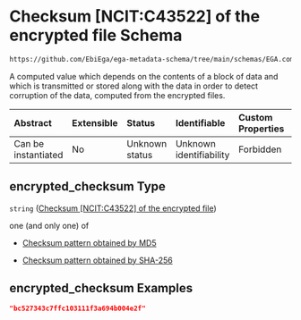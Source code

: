 # Checksum \[NCIT:C43522] of the encrypted file Schema

```txt
https://github.com/EbiEga/ega-metadata-schema/tree/main/schemas/EGA.common-definitions.json#/definitions/file_object/properties/encrypted_checksum
```

A computed value which depends on the contents of a block of data and which is transmitted or stored along with the data in order to detect corruption of the data, computed from the encrypted files.

| Abstract            | Extensible | Status         | Identifiable            | Custom Properties | Additional Properties | Access Restrictions | Defined In                                                                                           |
| :------------------ | :--------- | :------------- | :---------------------- | :---------------- | :-------------------- | :------------------ | :--------------------------------------------------------------------------------------------------- |
| Can be instantiated | No         | Unknown status | Unknown identifiability | Forbidden         | Allowed               | none                | [EGA.common-definitions.json\*](../../../schemas/EGA.common-definitions.json "open original schema") |

## encrypted\_checksum Type

`string` ([Checksum \[NCIT:C43522\] of the encrypted file](ega-12-definitions-ega-file-object-properties-checksum-ncitc43522-of-the-encrypted-file.md))

one (and only one) of

* [Checksum pattern obtained by MD5](ega-12-definitions-ega-file-object-properties-checksum-ncitc43522-of-the-encrypted-file-oneof-checksum-pattern-obtained-by-md5.md "check type definition")

* [Checksum pattern obtained by SHA-256](ega-12-definitions-ega-file-object-properties-checksum-ncitc43522-of-the-encrypted-file-oneof-checksum-pattern-obtained-by-sha-256.md "check type definition")

## encrypted\_checksum Examples

```json
"bc527343c7ffc103111f3a694b004e2f"
```
